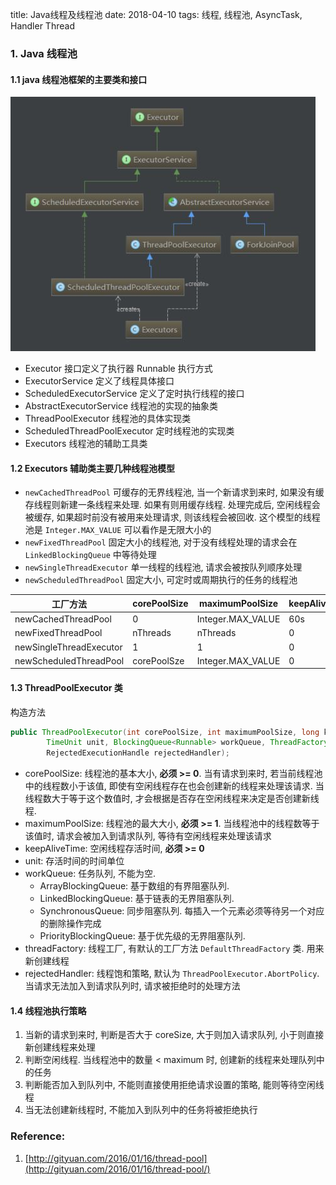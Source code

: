 title:  Java线程及线程池
date: 2018-04-10
tags: 线程, 线程池, AsyncTask, Handler Thread



### 1. Java 线程池

#### 1.1 java 线程池框架的主要类和接口

![java线程池框架](../images/java线程池框架.jpg)

* Executor 接口定义了执行器 Runnable 执行方式
* ExecutorService 定义了线程具体接口
* ScheduledExecutorService 定义了定时执行线程的接口
* AbstractExecutorService 线程池的实现的抽象类
* ThreadPoolExecutor 线程池的具体实现类
* ScheduledThreadPoolExecutor 定时线程池的实现类
* Executors 线程池的辅助工具类

#### 1.2 Executors 辅助类主要几种线程池模型

* `newCachedThreadPool` 可缓存的无界线程池, 当一个新请求到来时, 如果没有缓存线程则新建一条线程来处理. 如果有则用缓存线程. 处理完成后, 空闲线程会被缓存, 如果超时前没有被用来处理请求, 则该线程会被回收. 这个模型的线程池是 `Integer.MAX_VALUE` 可以看作是无限大小的
* `newFixedThreadPool` 固定大小的线程池, 对于没有线程处理的请求会在 `LinkedBlockingQueue` 中等待处理
* `newSingleThreadExecutor` 单一线程的线程池, 请求会被按队列顺序处理
* `newScheduledThreadPool` 固定大小, 可定时或周期执行的任务的线程池

| 工厂方法                | corePoolSize | maximumPoolSize   | keepAliveTime | workQueue           |
| ----------------------- | ------------ | ----------------- | ------------- | ------------------- |
| newCachedThreadPool     | 0            | Integer.MAX_VALUE | 60s           | SynchronousQueue    |
| newFixedThreadPool      | nThreads     | nThreads          | 0             | LinkedBlockingQueue |
| newSingleThreadExecutor | 1            | 1                 | 0             | LinkedBlockingQueue |
| newScheduledThreadPool  | corePoolSze  | Integer.MAX_VALUE | 0             | DelayedWorkQueue    |

#### 1.3 ThreadPoolExecutor 类

构造方法

```java
public ThreadPoolExecutor(int corePoolSize, int maximumPoolSize, long keepAliveTime, 
		TimeUnit unit, BlockingQueue<Runnable> workQueue, ThreadFactory threadFactory,
		RejectedExecutionHandle rejectedHandler);
```

* corePoolSize: 线程池的基本大小, **必须 >= 0**. 当有请求到来时, 若当前线程池中的线程数小于该值, 即使有空闲线程存在也会创建新的线程来处理该请求. 当线程数大于等于这个数值时, 才会根据是否存在空闲线程来决定是否创建新线程. 
* maximumPoolSize: 线程池的最大大小, **必须 >= 1**. 当线程池中的线程数等于该值时, 请求会被加入到请求队列, 等待有空闲线程来处理该请求
* keepAliveTime: 空闲线程存活时间, **必须 >= 0**
* unit: 存活时间的时间单位 
* workQueue:  任务队列, 不能为空.
  * ArrayBlockingQueue: 基于数组的有界阻塞队列. 
  * LinkedBlockingQueue: 基于链表的无界阻塞队列.
  * SynchronousQueue: 同步阻塞队列. 每插入一个元素必须等待另一个对应的删除操作完成
  * PriorityBlockingQueue: 基于优先级的无界阻塞队列. 
* threadFactory: 线程工厂, 有默认的工厂方法 `DefaultThreadFactory` 类. 用来新创建线程
* rejectedHandler: 线程饱和策略, 默认为 `ThreadPoolExecutor.AbortPolicy`. 当请求无法加入到请求队列时, 请求被拒绝时的处理方法

#### 1.4 线程池执行策略

1. 当新的请求到来时, 判断是否大于 coreSize, 大于则加入请求队列, 小于则直接新创建线程来处理
2. 判断空闲线程. 当线程池中的数量 < maximum 时, 创建新的线程来处理队列中的任务
3. 判断能否加入到队列中, 不能则直接使用拒绝请求设置的策略, 能则等待空闲线程
4. 当无法创建新线程时, 不能加入到队列中的任务将被拒绝执行



### Reference:

1. [http://gityuan.com/2016/01/16/thread-pool](http://gityuan.com/2016/01/16/thread-pool/)